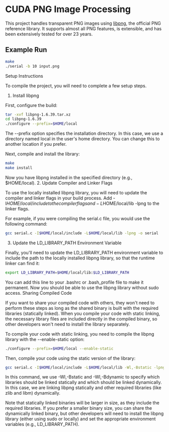 
# CUDA PNG Image Processing

This project handles transparent PNG images using [libpng](http://www.libpng.org/pub/png/libpng.html), the official PNG reference library. It supports almost all PNG features, is extensible, and has been extensively tested for over 23 years.

## Example Run

```bash
make
./serial -b 10 input.png
```
Setup Instructions

To compile the project, you will need to complete a few setup steps.
1. Install libpng

First, configure the build:

```bash
tar -xvf libpng-1.6.39.tar.xz
cd libpng-1.6.39
./configure --prefix=$HOME/local
```
The --prefix option specifies the installation directory. In this case, we use a directory named local in the user's home directory. You can change this to another location if you prefer.

Next, compile and install the library:

```bash
make
make install
```
Now you have libpng installed in the specified directory (e.g., $HOME/local).
2. Update Compiler and Linker Flags

To use the locally installed libpng library, you will need to update the compiler and linker flags in your build process. Add -I$HOME/local/include to the compiler flags and -L$HOME/local/lib -lpng to the linker flags.

For example, if you were compiling the serial.c file, you would use the following command:

```bash
gcc serial.c -I$HOME/local/include -L$HOME/local/lib -lpng -o serial
```
3. Update the LD_LIBRARY_PATH Environment Variable

Finally, you'll need to update the LD_LIBRARY_PATH environment variable to include the path to the locally installed libpng library, so that the runtime linker can find it:

```bash
export LD_LIBRARY_PATH=$HOME/local/lib:$LD_LIBRARY_PATH
```
You can add this line to your .bashrc or .bash_profile file to make it permanent. Now you should be able to use the libpng library without sudo access.
Sharing Compiled Code

If you want to share your compiled code with others, they won't need to perform these steps as long as the shared binary is built with the required libraries (statically linked). When you compile your code with static linking, the necessary library files are included directly in the compiled binary, so other developers won't need to install the library separately.

To compile your code with static linking, you need to compile the libpng library with the --enable-static option:

```bash
./configure --prefix=$HOME/local --enable-static
```
Then, compile your code using the static version of the library:

```bash
gcc serial.c -I$HOME/local/include -L$HOME/local/lib -Wl,-Bstatic -lpng -Wl,-Bdynamic -lz -lm -o serial
```
In this command, we use -Wl,-Bstatic and -Wl,-Bdynamic to specify which libraries should be linked statically and which should be linked dynamically. In this case, we are linking libpng statically and other required libraries (like zlib and libm) dynamically.

Note that statically linked binaries will be larger in size, as they include the required libraries. If you prefer a smaller binary size, you can share the dynamically linked binary, but other developers will need to install the libpng library (either using sudo or locally) and set the appropriate environment variables (e.g., LD_LIBRARY_PATH).